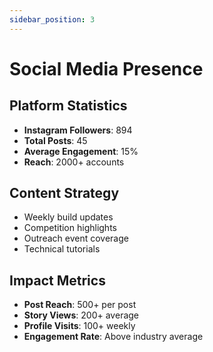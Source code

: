 ```yaml
---
sidebar_position: 3
---
```


# Social Media Presence

## Platform Statistics
- **Instagram Followers**: 894
- **Total Posts**: 45
- **Average Engagement**: 15%
- **Reach**: 2000+ accounts

## Content Strategy
- Weekly build updates
- Competition highlights
- Outreach event coverage
- Technical tutorials

## Impact Metrics
- **Post Reach**: 500+ per post
- **Story Views**: 200+ average
- **Profile Visits**: 100+ weekly
- **Engagement Rate**: Above industry average 